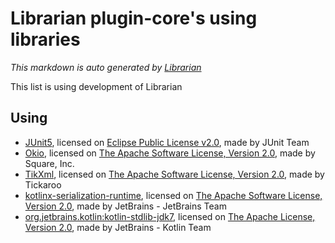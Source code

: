 # Librarian plugin-core's using libraries
*This markdown is auto generated by [Librarian](https://github.com/MeilCli/Librarian)*

This list is using development of Librarian

## Using
- [JUnit5](https://junit.org/junit5/), licensed on [Eclipse Public License v2.0](https://www.eclipse.org/legal/epl-v20.html), made by JUnit Team
- [Okio](https://github.com/square/okio/), licensed on [The Apache Software License, Version 2.0](http://www.apache.org/licenses/LICENSE-2.0.txt), made by Square, Inc.
- [TikXml](https://github.com/Tickaroo/tikxml), licensed on [The Apache Software License, Version 2.0](http://www.apache.org/licenses/LICENSE-2.0.txt), made by Tickaroo
- [kotlinx-serialization-runtime](https://github.com/Kotlin/kotlinx.serialization), licensed on [The Apache Software License, Version 2.0](http://www.apache.org/licenses/LICENSE-2.0.txt), made by JetBrains - JetBrains Team
- [org.jetbrains.kotlin:kotlin-stdlib-jdk7](https://kotlinlang.org/), licensed on [The Apache License, Version 2.0](http://www.apache.org/licenses/LICENSE-2.0.txt), made by JetBrains - Kotlin Team
